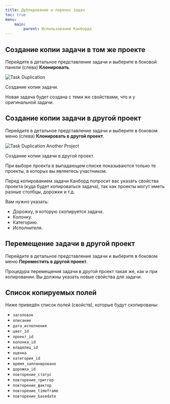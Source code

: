 ```yaml
---
title: Дублирование и перенос задач
toc: true
menu:
    main:
        parent: Использование Канборда
---
```


Создание копии задачи в том же проекте
--------------------------------------

Перейдите в детальное представление задачи и выберите в боковой панели (слева) **Клонировать**.

![Task Duplication](/images/v1/task-duplication.png)

Создание копии задачи.

Новая задача будет создана с теми же свойствами, что и у оригинальной задачи.

Создание копии задачи в другой проект
-------------------------------------

Перейдите в детальное представление задачи и выберите в боковом меню (слева) **Клонировать в другой проект**.

![Task Duplication Another Project](/images/v1/task-duplication-another-project.png)

Создание копии задачи в другой проект.

При выборе проекта в выпадающем списке показываются только те проекты, в которых вы являетесь участником.

Перед копированием задачи Канборд попросит вас указать свойства проекта (куда будет копироваться задача), так как проекты могут иметь разные столбцы, дорожки и т.д.

Вам нужно указать:

-   Дорожку, в которую скопируется задача.
-   Колонку.
-   Категорию.
-   Исполнителя.

Перемещение задачи в другой проект
----------------------------------

Перейдите в детальное представление задачи и выберите в боковом меню **Переместить в другой проект**.

Процедура перемещения задачи в другой проект такая же, как и при копировании. Вы должны указать новые свойства для задачи.

Список копируемых полей
-----------------------

Ниже приведён список полей (свойств), которые будут скопированы:

-   `заголовок`
-   `описание`
-   `дата_исполнения`
-   `цвет_id`
-   `проект_id`
-   `колонка_id`
-   `владелец_id`
-   `оценка`
-   `категория_id`
-   `время_запланировано`
-   `дорожка_id`
-   `повторение_статус`
-   `повторение_триггер`
-   `повторение_фактор`
-   `повторение_timeframe`
-   `повторение_basedate`
